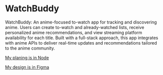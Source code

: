 # WatchBuddy

WatchBuddy: An anime-focused to-watch app for tracking and discovering anime. Users can create to-watch and already-watched lists, receive personalized anime recommendations, and view streaming platform availability for each title. Built with a full-stack approach, this app integrates with anime APIs to deliver real-time updates and recommendations tailored to the anime community.

[My planing is in Node](https://www.notion.so/1345aebfb2bd8081b9bde9bb14cd4a90?v=1345aebfb2bd800c93a5000c99130ee2&p=1345aebfb2bd80fd97a5ef5ad037a03d&pm=s)

[My design is in Figma](https://www.figma.com/design/4Ilm0Gqqf4zgTzVpNeZ7fp/WatchBuddy?node-id=0-1&node-type=canvas&t=9zAmPRy1F1ghRKsz-0)
